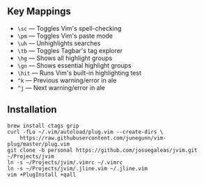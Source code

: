 ## Key Mappings
- `\sc` — Toggles Vim's spell-checking
- `\pm` — Toggles Vim's paste mode
- `\uh` — Unhighlights searches
- `\tb` — Toggles Tagbar's tag explorer
- `\hg` — Shows all highlight groups
- `\gn` — Shows essential highlight groups
- `\hit` — Runs Vim's built-in highlighting test
- `^k` — Previous warning/error in ale
- `^j` — Next warning/error in ale

## Installation
```Shell
brew install ctags grip
curl -fLo ~/.vim/autoload/plug.vim --create-dirs \
    https://raw.githubusercontent.com/junegunn/vim-plug/master/plug.vim
git clone -b personal https://github.com/josuegaleas/jvim.git ~/Projects/jvim
ln -s ~/Projects/jvim/.vimrc ~/.vimrc
ln -s ~/Projects/jvim/.jline.vim ~/.jline.vim
vim +PlugInstall +qall
```

